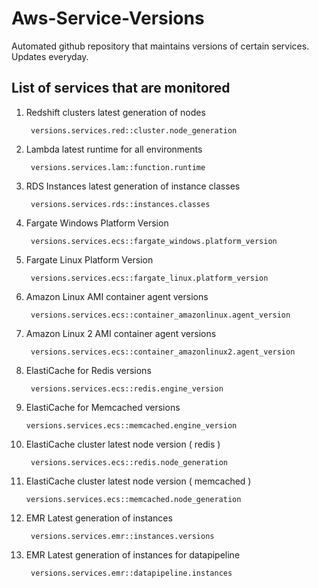 # Aws-Service-Versions
Automated github repository that maintains versions of certain services. Updates everyday.

## List of services that are monitored
1. Redshift clusters latest generation of nodes

        versions.services.red::cluster.node_generation

1. Lambda latest runtime for all environments

        versions.services.lam::function.runtime

1. RDS Instances latest generation of instance classes

        versions.services.rds::instances.classes

1. Fargate Windows Platform Version
    
        versions.services.ecs::fargate_windows.platform_version

1. Fargate Linux Platform Version

        versions.services.ecs::fargate_linux.platform_version

1. Amazon Linux AMI container agent versions
	
        versions.services.ecs::container_amazonlinux.agent_version

1. Amazon Linux 2 AMI container agent versions
	
        versions.services.ecs::container_amazonlinux2.agent_version

1. ElastiCache for Redis versions

        versions.services.ecs::redis.engine_version

1.	ElastiCache for Memcached versions
	
        versions.services.ecs::memcached.engine_version

1. ElastiCache cluster latest node version ( redis )

        versions.services.ecs::redis.node_generation

1.  ElastiCache cluster latest node version ( memcached )
    
        versions.services.ecs::memcached.node_generation

1. EMR Latest generation of instances

        versions.services.emr::instances.versions

1. EMR Latest generation of instances for datapipeline

        versions.services.emr::datapipeline.instances
